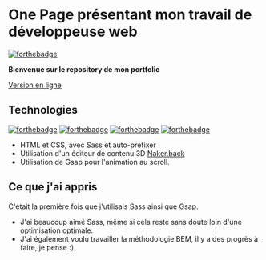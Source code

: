 # One Page présentant mon travail de développeuse web

[![forthebadge](http://forthebadge.com/images/badges/built-with-love.svg)](http://forthebadge.com)

**Bienvenue sur le repository de mon portfolio**

[Version en ligne](https://laetitia-dev.com)

## Technologies

[![forthebadge](https://img.shields.io/badge/HTML5-E34F26?style=for-the-badge&logo=html5&logoColor=white)](http://forthebadge.com)
[![forthebadge](https://img.shields.io/badge/CSS3-1572B6?style=for-the-badge&logo=css3&logoColor=white)](http://forthebadge.com)
[![forthebadge](https://img.shields.io/badge/Sass-1572B6?style=for-the-badge&logo=sass&logoColor=white)](http://forthebadge.com)
[![forthebadge](https://img.shields.io/badge/JavaScript-F7DF1E?style=for-the-badge&logo=javascript&logoColor=black)](http://forthebadge.com)


- HTML et CSS, avec Sass et auto-prefixer
- Utilisation d'un éditeur de contenu 3D [Naker.back](https://app.naker.io/back/)
- Utilisation de Gsap pour l'animation au scroll.


## Ce que j'ai appris

C'était la première fois que j'utilisais Sass ainsi que Gsap.
- J'ai beaucoup aimé Sass, même si cela reste sans doute loin d'une optimisation optimale.
- J'ai également voulu travailler la méthodologie BEM, il y a des progrès à faire, je pense :)
